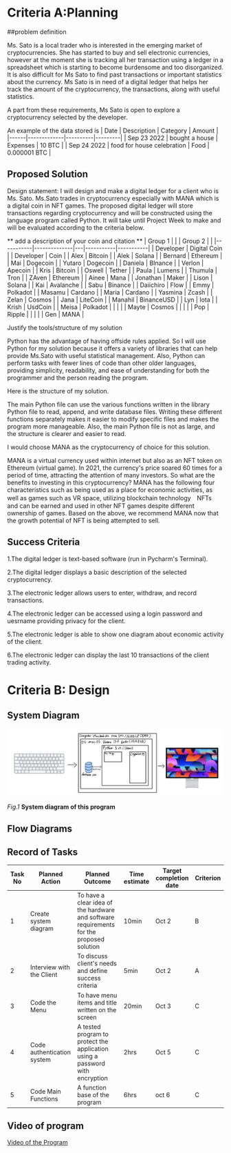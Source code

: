 # Criteria A:Planning 

##problem definition

Ms. Sato is a local trader who is interested in the emerging market of cryptocurrencies. She has started to buy and sell electronic currencies, however at the moment she is tracking all her transaction using a ledger in a spreadsheet which is starting to become burdensome and too disorganized. It is also difficult for Ms Sato to find past transactions or important statistics about the currency. Ms Sato is in need of a digital ledger that helps her track the amount of the cryptocurrency, the transactions, along with useful statistics.

A part from these requirements, Ms Sato is open to explore a cryptocurrency selected by the developer.

An example of the data stored is
| Date | Description | Category | Amount  |
|------|-------------|----------|---------|
| Sep 23 2022 | bought a house | Expenses | 10 BTC |
| Sep 24 2022 | food for house celebration | Food | 0.000001 BTC |

## Proposed Solution

Design statement:
 I will design and make a digital ledger for a client who is Ms. Sato. Ms.Sato trades in cryptocurrency especially with MANA which is a digital coin in NFT games. The proposed digital ledger will store transactions regarding cryptocurrency and will be constructed using the language program called Python. It will take until Project Week to make and will be evaluated according to the criteria below.

** add a description of your coin and citation **
| Group 1   |              |   | Group  2  |           |
|-----------|--------------|---|-----------|-----------|
| Developer | Digital Coin |   | Developer | Coin      |
| Alex      | Bitcoin      |   | Alek      | Solana    |
| Bernard   | Ethereum     |   | Mai       | Dogecoin  |
| Yutaro    | Dogecoin     |   | Daniela   | BInance   |
| Verlon    | Apecoin      |   | Kris      | Bitcoin   |
| Oswell    | Tether       |   | Paula     | Lumens    |
| Thumula   | Tron         |   | ZAven     | Ethereum  |
| Ainee     | Mana         |   | Jonathan  | Maker     |
| Lison     | Solana       |   | Kai       | Avalanche |
| Sabu      | Binance      |   | Daiichiro | Flow      |
| Emmy      | Polkadot     |   | Masamu    | Cardano   |
| Maria     | Cardano      |   | Yasmina   | Zcash     |
| Zelan     | Cosmos       |   | Jana      | LiteCoin  |
| Manahil   | BinanceUSD   |   | Lyn       | Iota      |
| Krish     | UsdCoin      |   | Meisa     | Polkadot  |
|           |              |   | Mayte     | Cosmos    |
|           |              |   | Pop       | Ripple    |
|           |              |   | Gen       | MANA     |

Justify the tools/structure of my solution

Python has the advantage of having offside rules applied. So I will use Python for my solution because it offers a variety of libraries that can help provide Ms.Sato with useful statistical management. Also, Python can perform tasks with fewer lines of code than other older languages, providing simplicity, readability, and ease of understanding for both the programmer and the person reading the program.



Here is the structure of my solution.

The main Python file can use the various functions written in the library Python file to read, append, and write database files. Writing these different functions separately makes it easier to modify specific files and makes the program more manageable. Also, the main Python file is not as large, and the structure is clearer and easier to read.


I would choose MANA as the cryptocurrency of choice for this solution.

MANA is a virtual currency used within internet but also as an NFT token on Ethereum (virtual game).
In 2021, the currency's price soared 60 times for a period of time, attracting the attention of many investors. 
So what are the benefits to investing in this cryptocurrency?
MANA has the following four characteristics such as being used as a place for economic activities, as well as games such as 
VR space, utilizing blockchain technology　NFTs and can be earned and used in other NFT games despite different ownership of games.
Based on the above, we recommend MANA now that the growth potential of NFT is being attempted to sell.





## Success Criteria

1.The digital ledger is text-based software (run in Pycharm's Terminal).

2.The digital ledger displays a basic description of the selected cryptocurrency.

3.The electronic ledger allows users to enter, withdraw, and record transactions.

4.The electronic ledger can be accessed using a login password and uesrname providing privacy for the client.

5.The electronic ledger is able to show one diagram about economic activity of the client.

6.The electronic ledger can display the last 10 transactions of the client trading activity.


# Criteria B: Design

## System Diagram

![](system_diagram.jpg)

*Fig.1* **System diagram of this program**

## Flow Diagrams



## Record of Tasks
| Task No | Planned Action             | Planned Outcome                                                                          | Time estimate | Target completion date | Criterion |
|---------|----------------------------|------------------------------------------------------------------------------------------|---------------|------------------------|-----------|
| 1       | Create system diagram      | To have a clear idea of the hardware and software requirements for the proposed solution | 10min         | Oct 2                 | B         |
| 2       | Interview with the Client  | To discuss client's needs and define success criteria                                    | 5min          | Oct 2                 | A         |
| 3       | Code the Menu              | To have menu items and title written on the screen                                       | 20min         | Oct 3                 | C         |
| 4       | Code authentication system | A tested program to protect the application using a password with encryption             | 2hrs         | Oct 5                 | C         |
| 5       | Code Main Functions        | A function base of the program                                                           | 6hrs          | oct 6                 | C         |



## Video of program
[Video of the Program](https://drive.google.com/file/d/1vfty-tJbYTxSx_o6OBgOkUf7lOCbrR8_/view?usp=sharing)
